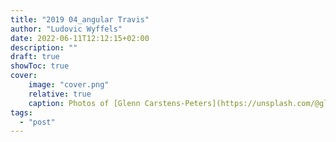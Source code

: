 ```yaml
---
title: "2019 04_angular Travis"
author: "Ludovic Wyffels"
date: 2022-06-11T12:12:15+02:00
description: ""
draft: true
showToc: true
cover:
    image: "cover.png"
    relative: true
    caption: Photos of [Glenn Carstens-Peters](https://unsplash.com/@glenncarstenspeters) on [Unsplash](https://unsplash.com)
tags:
  - "post"
---
```

